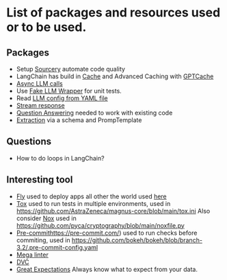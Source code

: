 # List of packages and resources used or to be used.

## Packages

- Setup [Sourcery](https://docs.sourcery.ai/Guides/Code-Reviews/) automate code quality
- LangChain has build in [Cache](https://python.langchain.com/en/latest/modules/models/llms/examples/llm_caching.html) and Advanced Caching with [GPTCache](https://github.com/zilliztech/GPTCache)
- [Async LLM calls](https://python.langchain.com/en/latest/modules/models/llms/examples/async_llm.html)
- Use [Fake LLM Wrapper](https://python.langchain.com/en/latest/modules/models/llms/examples/fake_llm.html) for unit tests.
- Read [LLM config from YAML file](https://python.langchain.com/en/latest/modules/models/llms/examples/llm_serialization.html)
- [Stream response](https://python.langchain.com/en/latest/modules/models/llms/examples/streaming_llm.html)
- [Question Answering](https://docs.langchain.com/docs/use-cases/qa-docs) needed to work with existing code
- [Extraction](https://docs.langchain.com/docs/use-cases/extraction) via a schema and PrompTemplate

## Questions
- How to do loops in LangChain?


## Interesting tool
- [Fly](https://fly.io/) used to deploy apps all other the world used [here](https://github.com/sullivan-sean/chat-langchainjs)
- [Tox](https://github.com/tox-dev/tox) used to run tests in multiple environments, used in https://github.com/AstraZeneca/magnus-core/blob/main/tox.ini Also consider [Nox](https://nox.thea.codes/en/stable/) used in  https://github.com/pyca/cryptography/blob/main/noxfile.py
- [Pre-commit]()https://pre-commit.com/) used to run checks before commiting, used in https://github.com/bokeh/bokeh/blob/branch-3.2/.pre-commit-config.yaml
- [Mega linter](https://github.com/oxsecurity/megalinter)
- [DVC](https://github.com/iterative/dvc)
- [Great Expectations](https://github.com/great-expectations/great_expectations) Always know what to expect from your data.
